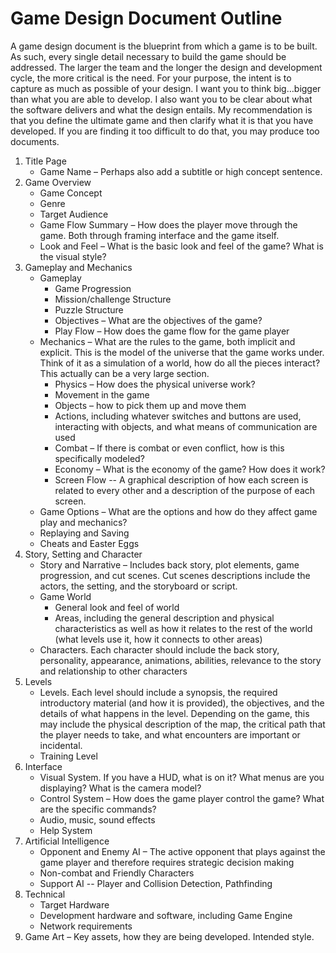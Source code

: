 # Game Design Document Outline 

A game design document is the blueprint from which a game is to be built.  As such, every single detail necessary to build the game should be addressed.  The larger the team and the longer the design and development cycle, the more critical is the need.  For your purpose, the intent is to capture as much as possible of your design.  I want you to think big…bigger than what you are able to develop.  I also want you to be clear about what the software delivers and what the design entails.  My recommendation is that you define the ultimate game and then clarify what it is that you have developed.  If you are finding it too difficult to do that, you may produce too documents.

1.	Title Page   
    - Game Name – Perhaps also add a subtitle or high concept sentence.
2.	Game Overview
    - Game Concept
    - Genre
    - Target Audience
    - Game Flow Summary – How does the player move through the game.   Both through framing interface and the game itself.
    - Look and Feel – What is the basic look and feel of the game?  What is the visual style?
3.	Gameplay and  Mechanics
    - Gameplay
      - Game Progression
      - Mission/challenge Structure
      - Puzzle Structure
      - Objectives – What are the objectives of the game?
      - Play Flow – How does the game flow for the game player
    - Mechanics – What are the rules to the game, both implicit and explicit.  This is the model of the universe that the game works under.  Think of it as a simulation of a world, how do all the pieces interact?  This actually can be a very large section.
      - Physics – How does the physical universe work?
      - Movement in the game
      - Objects – how to pick them up and move them 
      - Actions, including whatever switches and buttons are used, interacting with objects, and what means of communication are used
      - Combat – If there is combat or even conflict, how is this specifically modeled?
      - Economy – What is the economy of the game? How does it work?
      - Screen Flow -- A graphical description of how each screen is related to every other and a description of the purpose of each screen.
    - Game Options – What are the options and how do they affect game play and mechanics?
    - Replaying and Saving 
    - Cheats and Easter Eggs
4.	Story, Setting and Character  
    - Story and Narrative – Includes back story, plot elements, game progression, and cut scenes.  Cut scenes descriptions include the actors, the setting, and the storyboard or script.
    - Game World
      - General look and feel of world
      - Areas, including the general description and physical characteristics as well as how it relates to the rest of the world (what levels use it, how it connects to other areas)
    - Characters.  Each character should include the back story, personality, appearance, animations, abilities, relevance to the story and relationship to other characters 
5.	Levels
    - Levels.  Each level should include a synopsis, the required introductory material (and how it is provided), the objectives, and the details of what happens in the level.  Depending on the game, this may include the physical description of the map, the critical path that the player needs to take, and what encounters are important or incidental.
    - Training Level
6.	Interface
    - Visual System.  If you have a HUD, what is on it?  What menus are you displaying? What is the camera model?
    - Control System – How does the game player control the game?   What are the specific commands?
    - Audio, music, sound effects
    - Help System
7.	Artificial Intelligence
    - Opponent  and Enemy AI – The active opponent that plays against the game player and therefore requires strategic decision making 
    - Non-combat and Friendly Characters
    - Support AI -- Player and Collision Detection, Pathfinding
8.	Technical 
    - Target Hardware
    - Development hardware and software, including Game Engine
    - Network requirements
9.	Game Art – Key assets, how they are being developed.  Intended style.

